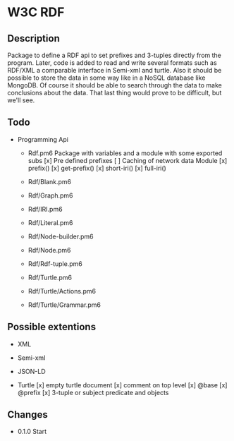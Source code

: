 # W3C RDF

## Description

Package to define a RDF api to set prefixes and 3-tuples directly from the
program. Later, code is added to read and write several formats such as RDF/XML
a comparable interface in Semi-xml and turtle. Also it should be possible to
store the data in some way like in a NoSQL database like MongoDB. Of course it
should be able to search through the data to make conclusions about the data.
That last thing would prove to be difficult, but we'll see.

## Todo

* Programming Api
  * Rdf.pm6
    Package with variables and a module with some exported subs
    [x] Pre defined prefixes
    [ ] Caching of network data
    Module
    [x] prefix()
    [x] get-prefix()
    [x] short-iri()
    [x] full-iri()

  * Rdf/Blank.pm6
  * Rdf/Graph.pm6
  * Rdf/IRI.pm6
  * Rdf/Literal.pm6
  * Rdf/Node-builder.pm6
  * Rdf/Node.pm6
  * Rdf/Rdf-tuple.pm6
  * Rdf/Turtle.pm6

  * Rdf/Turtle/Actions.pm6
  * Rdf/Turtle/Grammar.pm6


## Possible extentions

* XML
* Semi-xml
* JSON-LD

* Turtle
  [x] empty turtle document
  [x] comment on top level
  [x] @base
  [x] @prefix
  [x] 3-tuple or subject predicate and objects


## Changes

* 0.1.0 Start

